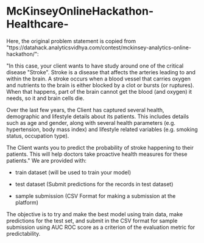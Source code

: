 # McKinseyOnlineHackathon-Healthcare-
Here, the original problem statement is copied from "ttps://datahack.analyticsvidhya.com/contest/mckinsey-analytics-online-hackathon/":

"In this case, your client wants to have study around one of the critical disease "Stroke". Stroke is a disease that affects the arteries leading to and within the brain. A stroke occurs when a blood vessel that carries oxygen and nutrients to the brain is either blocked by a clot or bursts (or ruptures). When that happens, part of the brain cannot get the blood (and oxygen) it needs, so it and brain cells die.

Over the last few years, the Client has captured several health, demographic and lifestyle details about its patients. This includes details such as age and gender, along with several health parameters (e.g. hypertension, body mass index) and lifestyle related variables (e.g. smoking status, occupation type).

The Client wants you to predict the probability of stroke happening to their patients. This will help doctors take proactive health measures for these patients."
We are provided with:

- train dataset (will be used to train your model)

- test dataset (Submit predictions for the records in test dataset)

- sample submission (CSV Format for making a submission at the platform)

The objective is to try and make the best model using train data, make predictions for the test set, and submit in the CSV format for sample submission using AUC ROC score as a criterion of the evaluation metric for predictability.

